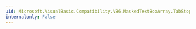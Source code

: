 ```yaml
---
uid: Microsoft.VisualBasic.Compatibility.VB6.MaskedTextBoxArray.TabStopChanged
internalonly: False
---
```

